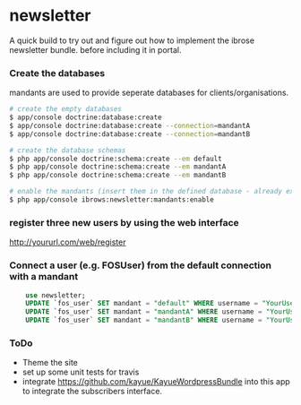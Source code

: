 # newsletter
A quick build to try out and figure out how to implement the ibrose newsletter bundle.  before including it in portal.



### Create the databases

mandants are used to provide seperate databases for clients/organisations.

``` bash
# create the empty databases
$ app/console doctrine:database:create
$ app/console doctrine:database:create --connection=mandantA
$ app/console doctrine:database:create --connection=mandantB

# create the database schemas
$ php app/console doctrine:schema:create --em default
$ php app/console doctrine:schema:create --em mandantA
$ php app/console doctrine:schema:create --em mandantB

# enable the mandants (insert them in the defined database - already existings will be ignored)
$ php app/console ibrows:newsletter:mandants:enable
``` 

### register three new users by using the web interface 

  http://yoururl.com/web/register

### Connect a user (e.g. FOSUser) from the default connection with a mandant

``` sql
    use newsletter;
    UPDATE `fos_user` SET mandant = "default" WHERE username = "YourUsername";
    UPDATE `fos_user` SET mandant = "mandantA" WHERE username = "YourUsernameA";
    UPDATE `fos_user` SET mandant = "mandantB" WHERE username = "YourUsernameB";
```

### ToDo

- Theme the site
- set up some unit tests for travis
- integrate https://github.com/kayue/KayueWordpressBundle into this app to integrate the subscribers interface.

